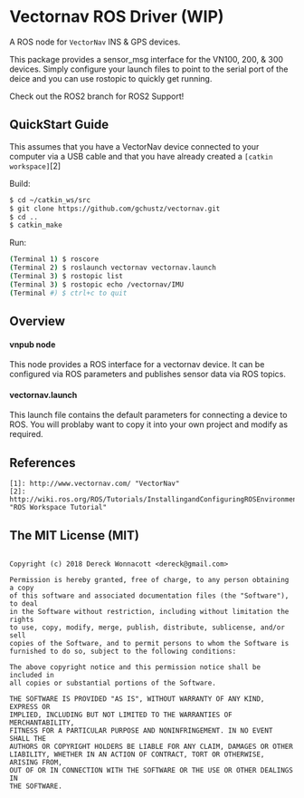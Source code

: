 Vectornav ROS Driver (WIP)
====================

A ROS node for `VectorNav` INS & GPS devices.

This package provides a sensor_msg interface for the VN100, 200, & 300 
devices. Simply configure your launch files to point to the serial port
of the deice and you can use rostopic to quickly get running.   

Check out the ROS2 branch for ROS2 Support!


QuickStart Guide
----------------

This assumes that you have a VectorNav device connected to your computer 
via a USB cable and that you have already created a `[catkin workspace]`[2]

Build:

```bash
$ cd ~/catkin_ws/src
$ git clone https://github.com/gchustz/vectornav.git
$ cd ..
$ catkin_make
```

Run:

```bash
(Terminal 1) $ roscore
(Terminal 2) $ roslaunch vectornav vectornav.launch
(Terminal 3) $ rostopic list
(Terminal 3) $ rostopic echo /vectornav/IMU
(Terminal #) $ ctrl+c to quit
```


Overview 
--------

#### vnpub node

This node provides a ROS interface for a vectornav device. It can be configured
via ROS parameters and publishes sensor data via ROS topics.


#### vectornav.launch

This launch file contains the default parameters for connecting a device to ROS.
You will problaby want to copy it into your own project and modify as required. 


References 
----------

```
[1]: http://www.vectornav.com/ "VectorNav"
[2]: http://wiki.ros.org/ROS/Tutorials/InstallingandConfiguringROSEnvironment "ROS Workspace Tutorial"
```

The MIT License (MIT)
----------------------
```

Copyright (c) 2018 Dereck Wonnacott <dereck@gmail.com>

Permission is hereby granted, free of charge, to any person obtaining a copy
of this software and associated documentation files (the "Software"), to deal
in the Software without restriction, including without limitation the rights
to use, copy, modify, merge, publish, distribute, sublicense, and/or sell
copies of the Software, and to permit persons to whom the Software is
furnished to do so, subject to the following conditions:

The above copyright notice and this permission notice shall be included in
all copies or substantial portions of the Software.

THE SOFTWARE IS PROVIDED "AS IS", WITHOUT WARRANTY OF ANY KIND, EXPRESS OR
IMPLIED, INCLUDING BUT NOT LIMITED TO THE WARRANTIES OF MERCHANTABILITY,
FITNESS FOR A PARTICULAR PURPOSE AND NONINFRINGEMENT. IN NO EVENT SHALL THE
AUTHORS OR COPYRIGHT HOLDERS BE LIABLE FOR ANY CLAIM, DAMAGES OR OTHER
LIABILITY, WHETHER IN AN ACTION OF CONTRACT, TORT OR OTHERWISE, ARISING FROM,
OUT OF OR IN CONNECTION WITH THE SOFTWARE OR THE USE OR OTHER DEALINGS IN
THE SOFTWARE.

```

